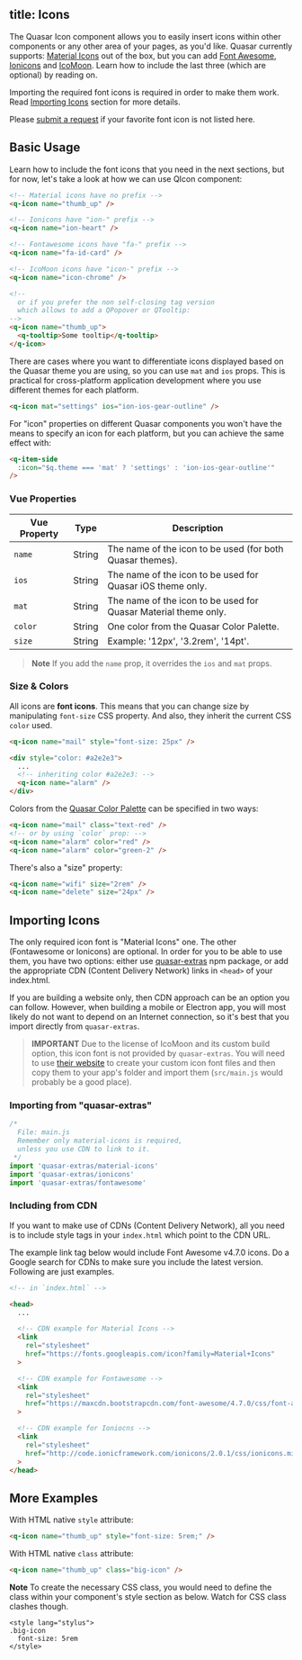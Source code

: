 title: Icons
---

The Quasar Icon component allows you to easily insert icons within other components or any other area of your pages, as you'd like.
Quasar currently supports: [Material Icons](https://material.io/icons/) out of the box, but you can add [Font Awesome](http://fontawesome.io/icons/), [Ionicons](http://ionicons.com/) and [IcoMoon](https://icomoon.io/). Learn how to include the last three (which are optional) by reading on.

Importing the required font icons is required in order to make them work. Read [Importing Icons](#Importing-Icons) section for more details.

Please [submit a request](https://github.com/quasarframework/quasar/issues/new) if your favorite font icon is not listed here.

## Basic Usage
Learn how to include the font icons that you need in the next sections, but for now, let's take a look at how we can use QIcon component:

```html
<!-- Material icons have no prefix -->
<q-icon name="thumb_up" />

<!-- Ionicons have "ion-" prefix -->
<q-icon name="ion-heart" />

<!-- Fontawesome icons have "fa-" prefix -->
<q-icon name="fa-id-card" />

<!-- IcoMoon icons have "icon-" prefix -->
<q-icon name="icon-chrome" />

<!--
  or if you prefer the non self-closing tag version
  which allows to add a QPopover or QTooltip:
-->
<q-icon name="thumb_up">
  <q-tooltip>Some tooltip</q-tooltip>
</q-icon>
```

There are cases where you want to differentiate icons displayed based on the Quasar theme you are using, so you can use `mat` and `ios` props. This is practical for cross-platform application development where you use different themes for each platform.
```html
<q-icon mat="settings" ios="ion-ios-gear-outline" />
```

For "icon" properties on different Quasar components you won't have the means to specify an icon for each platform, but you can achieve the same effect with:

```html
<q-item-side
  :icon="$q.theme === 'mat' ? 'settings' : 'ion-ios-gear-outline'"
/>
```

### Vue Properties
| Vue Property | Type | Description |
| --- | --- | --- |
| `name` | String | The name of the icon to be used (for both Quasar themes). |
| `ios` | String | The name of the icon to be used for Quasar iOS theme only. |
| `mat` | String | The name of the icon to be used for Quasar Material theme only. |
| `color` | String | One color from the Quasar Color Palette. |
| `size` | String | Example: '12px', '3.2rem', '14pt'. |

> **Note**
> If you add the `name` prop, it overrides the `ios` and `mat` props.

### Size & Colors
All icons are **font icons**. This means that you can change size by manipulating `font-size` CSS property. And also, they inherit the current CSS `color` used.

```html
<q-icon name="mail" style="font-size: 25px" />

<div style="color: #a2e2e3">
  ...
  <!-- inheriting color #a2e2e3: -->
  <q-icon name="alarm" />
</div>
```

Colors from the [Quasar Color Palette](/components/color-palette.html) can be specified in two ways:
```html
<q-icon name="mail" class="text-red" />
<!-- or by using `color` prop: -->
<q-icon name="alarm" color="red" />
<q-icon name="alarm" color="green-2" />
```

There's also a "size" property:
```html
<q-icon name="wifi" size="2rem" />
<q-icon name="delete" size="24px" />
```

## Importing Icons
The only required icon font is "Material Icons" one. The other (Fontawesome or Ionicons) are optional. In order for you to be able to use them, you have two options: either use [quasar-extras](https://github.com/quasarframework/quasar-extras) npm package, or add the appropriate CDN (Content Delivery Network) links in `<head>` of your index.html.

If you are building a website only, then CDN approach can be an option you can follow. However, when building a mobile or Electron app, you will most likely do not want to depend on an Internet connection, so it's best that you import directly from `quasar-extras`.

> **IMPORTANT**
> Due to the license of IcoMoon and its custom build option, this icon font is not provided by `quasar-extras`. You will need to use [their website](https://icomoon.io/app/#/select) to create your custom icon font files and then copy them to your app's folder and import them (`src/main.js` would probably be a good place).

### Importing from "quasar-extras"

```js
/*
  File: main.js
  Remember only material-icons is required,
  unless you use CDN to link to it.
 */
import 'quasar-extras/material-icons'
import 'quasar-extras/ionicons'
import 'quasar-extras/fontawesome'
```

### Including from CDN
If you want to make use of CDNs (Content Delivery Network), all you need is to include style tags in your `index.html` which point to the CDN URL.

The example link tag below would include Font Awesome v4.7.0 icons. Do a Google search for CDNs to make sure you include the latest version. Following are just examples.

```html
<!-- in `index.html` -->

<head>
  ...

  <!-- CDN example for Material Icons -->
  <link
    rel="stylesheet"
    href="https://fonts.googleapis.com/icon?family=Material+Icons"
  >

  <!-- CDN example for Fontawesome -->
  <link
    rel="stylesheet"
    href="https://maxcdn.bootstrapcdn.com/font-awesome/4.7.0/css/font-awesome.min.css"
  >

  <!-- CDN example for Ioniocns -->
  <link
    rel="stylesheet"
    href="http://code.ionicframework.com/ionicons/2.0.1/css/ionicons.min.css"
  >
</head>
```

## More Examples

With HTML native `style` attribute:

```html
<q-icon name="thumb_up" style="font-size: 5rem;" />
```

With HTML native `class` attribute:

```html
<q-icon name="thumb_up" class="big-icon" />
```

**Note**
To create the necessary CSS class, you would need to define the class within your component's style section as below. Watch for CSS class clashes though.

```stylus
<style lang="stylus">
.big-icon
  font-size: 5rem
</style>
```

